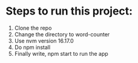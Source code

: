 # Steps to run this project:

1. Clone the repo
2. Change the directory to word-counter
3. Use nvm version 16.17.0
4. Do npm install
5. Finally write, npm start to run the app
